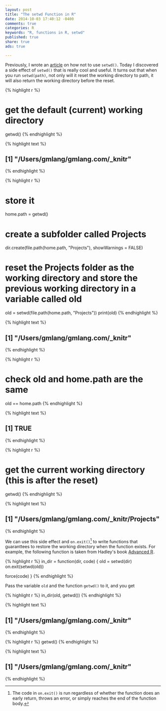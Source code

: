 ```yaml
---
layout: post
title: "The setwd Function in R"
date: 2014-10-03 17:40:12 -0400
comments: true
categories: R
keywords: "R, functions in R, setwd"
published: true
share: true
ads: true

---
```


Previously, I wrote an [article](http://gmlang.com/r/how-to-work-with-files-in-r-and-improve-reproducibility/) on how not to use `setwd()`. Today I discovered a side effect of `setwd()` that is really cool and useful. It turns out that when you run `setwd(path)`, not only will it reset the working directory to path, it will also return the working directory before the reset.


{% highlight r %}
# get the default (current) working directory
getwd()
{% endhighlight %}



{% highlight text %}
## [1] "/Users/gmlang/gmlang.com/_knitr"
{% endhighlight %}



{% highlight r %}
# store it
home.path = getwd()

# create a subfolder called Projects
dir.create(file.path(home.path, "Projects"), showWarnings = FALSE)

# reset the Projects folder as the working directory and store the previous working directory in a variable called old  
old = setwd(file.path(home.path, "Projects"))
print(old)
{% endhighlight %}



{% highlight text %}
## [1] "/Users/gmlang/gmlang.com/_knitr"
{% endhighlight %}



{% highlight r %}
# check old and home.path are the same
old == home.path
{% endhighlight %}



{% highlight text %}
## [1] TRUE
{% endhighlight %}



{% highlight r %}
# get the current working directory (this is after the reset)
getwd()
{% endhighlight %}



{% highlight text %}
## [1] "/Users/gmlang/gmlang.com/_knitr/Projects"
{% endhighlight %}

We can use this side effect and `on.exit()`[^1] to write functions that guaranttees to restore the working directory when the function exists. For example, the following function is taken from Hadley's book
<a href="http://www.amazon.com/gp/product/B00NFODLIQ/ref=as_li_tl?ie=UTF8&camp=1789&creative=9325&creativeASIN=B00NFODLIQ&linkCode=as2&tag=cabaceo-20&linkId=ADGTP76QZMPYXEVL">Advanced R</a><img src="http://ir-na.amazon-adsystem.com/e/ir?t=cabaceo-20&l=as2&o=1&a=B00NFODLIQ" width="1" height="1" border="0" alt="" style="border:none !important; margin:0px !important;" />.


{% highlight r %}
in_dir = function(dir, code) {
  old = setwd(dir)
  on.exit(setwd(old))

  force(code)
}
{% endhighlight %}

Pass the variable `old` and the function `getwd()` to it, and you get


{% highlight r %}
in_dir(old, getwd())
{% endhighlight %}



{% highlight text %}
## [1] "/Users/gmlang/gmlang.com/_knitr"
{% endhighlight %}



{% highlight r %}
getwd()
{% endhighlight %}



{% highlight text %}
## [1] "/Users/gmlang/gmlang.com/_knitr"
{% endhighlight %}

[^1]: The code in `on.exit()` is run regardless of whether the function does an early return, throws an error, or simply reaches the end of the function body.
